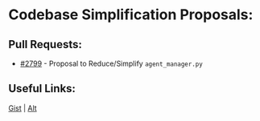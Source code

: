 [gist]:https://gist.github.com/anonhostpi/97d4bb3e9535c92b8173fae704b76264#file-_topics-0003-structure-md
[source]:https://github.com/anonhostpi/AUTOGPT.TRACKERS/blob/main/TOPICS/0003.STRUCTURE/SIMPLIFY.md
# Codebase Simplification Proposals:
## Pull Requests:
- [#2799][2799] - Proposal to Reduce/Simplify `agent_manager.py`

## Useful Links:
[Gist][gist] | [Alt][source]

[2799]:https://github.com/Significant-Gravitas/Auto-GPT/pull/2799
